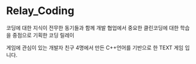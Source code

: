# Relay_Coding

코딩에 대한 지식이 전무한 동기들과 함께 개발 협업에서 중요한 클린코딩에 대한 학습을 중점으로 기획한 코딩 릴레이

게임에 관심이 있는 개발자 친구 4명에서 만든 C++언어를 기반으로 한 TEXT 게임 입니다.
